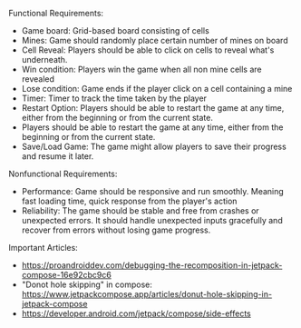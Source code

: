 Functional Requirements:
  - Game board: Grid-based board consisting of cells
  - Mines: Game should randomly place certain number of mines on board
  - Cell Reveal: Players should be able to click on cells to reveal what's underneath.
  - Win condition: Players win the game when all non mine cells are revealed
  - Lose condition: Game ends if the player click on a cell containing a mine
  - Timer: Timer to track the time taken by the player
  - Restart Option: Players should be able to restart the game at any time, either from the beginning or from the current state.
  - Players should be able to restart the game at any time, either from the beginning or from the current state.
  - Save/Load Game: The game might allow players to save their progress and resume it later.

Nonfunctional Requirements:
  - Performance: Game should be responsive and run smoothly. Meaning fast loading time, quick response from the player's action
  - Reliability: The game should be stable and free from crashes or unexpected errors. It should handle unexpected inputs gracefully and recover from errors without losing game progress.

Important Articles:
  - https://proandroiddev.com/debugging-the-recomposition-in-jetpack-compose-16e92cbc9c6
  - "Donot hole skipping" in compose: https://www.jetpackcompose.app/articles/donut-hole-skipping-in-jetpack-compose
  - https://developer.android.com/jetpack/compose/side-effects
